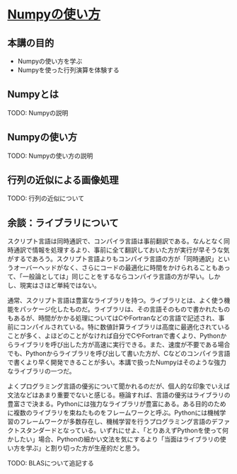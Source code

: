 # [Numpyの使い方](https://kaityo256.github.io/python_zero/numpy/)

## 本講の目的

* Numpyの使い方を学ぶ
* Numpyを使った行列演算を体験する

## Numpyとは

TODO: Numpyの説明

## Numpyの使い方

TODO: Numpyの使い方の説明

## 行列の近似による画像処理

TODO: 行列の近似について

## 余談：ライブラリについて

スクリプト言語は同時通訳で、コンパイラ言語は事前翻訳である。なんとなく同時通訳で情報を処理するより、事前に全て翻訳しておいた方が実行が早そうな気がするであろう。スクリプト言語よりもコンパイラ言語の方が「同時通訳」というオーバーヘッドがなく、さらにコードの最適化に時間をかけられることもあって、「一般論としては」同じことをするならコンパイラ言語の方が早い。しかし、現実はさほど単純ではない。

通常、スクリプト言語は豊富なライブラリを持つ。ライブラリとは、よく使う機能をパッケージ化したものだ。ライブラリは、その言語そのもので書かれたものもあるが、時間がかかる処理についてはCやFortranなどの言語で記述され、事前にコンパイルされている。特に数値計算ライブラリは高度に最適化されていることが多く、よほどのことがなければ自分でCやFortranで書くより、Pythonからライブラリを呼び出した方が高速に実行できる。また、速度が不要である場合でも、Pythonからライブラリを呼び出して書いた方が、Cなどのコンパイラ言語で書くより早く開発できることが多い。本講で扱ったNumpyはそのような強力なライブラリの一つだ。

よくプログラミング言語の優劣について聞かれるのだが、個人的な印象でいえば文法などはあまり重要でないと感じる。極論すれば、言語の優劣はライブラリの豊富さで決まる。Pythonには強力なライブラリが豊富にある。ある目的のために複数のライブラリを束ねたものをフレームワークと呼ぶ。Pythonには機械学習のフレームワークが多数存在し、機械学習を行うプログラミング言語のデファクトスタンダードとなっている。いずれにせよ、「とりあえずPythonを使って何かしたい」場合、Pythonの細かい文法を気にするより「当面はライブラリの使い方を学ぶ」と割り切った方が生産的だと思う。

TODO: BLASについて追記する
